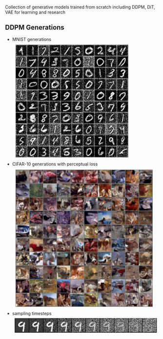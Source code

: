 Collection of generative models trained from scratch including DDPM, DiT, VAE for learning and research

## DDPM Generations

- MNIST generations
![mnist_generation](./diffusion/outputs/mnist.png)
- CIFAR-10 generations with perceptual loss
![CIFAR-10_perceptual_generation](./diffusion/outputs/cifar_perceptual.png)
- sampling timesteps
  ![CIFAR-10_perceptual_generation](./diffusion/outputs/sampling.png)